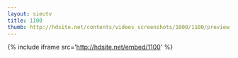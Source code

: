 ```yaml
---
layout: sieutv
title: 1100
thumb: http://hdsite.net/contents/videos_screenshots/1000/1100/preview_360p.mp4.jpg
---
```

{% include iframe src='http://hdsite.net/embed/1100' %}
 
